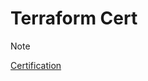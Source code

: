# Terraform Cert

> [!NOTE]
[Certification](https://developer.hashicorp.com/certifications/infrastructure-automation)
